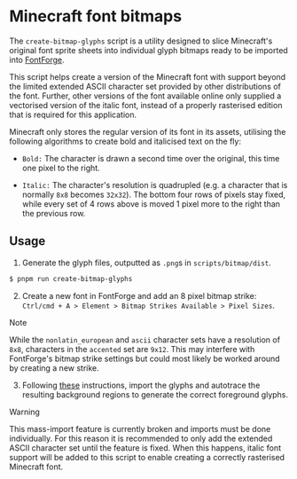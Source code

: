# Minecraft font bitmaps

The `create-bitmap-glyphs` script is a utility designed to slice Minecraft's original font sprite sheets into individual glyph bitmaps ready to be imported into [FontForge](https://fontforge.org/en-US/).

This script helps create a version of the Minecraft font with support beyond the limited extended ASCII character set provided by other distributions of the font. Further, other versions of the font available online only supplied a vectorised version of the italic font, instead of a properly rasterised edition that is required for this application.

Minecraft only stores the regular version of its font in its assets, utilising the following algorithms to create bold and italicised text on the fly:

-   `Bold:` The character is drawn a second time over the original, this time one pixel to the right.

-   `Italic:` The character's resolution is quadrupled (e.g. a character that is normally `8x8` becomes `32x32`). The bottom four rows of pixels stay fixed, while every set of 4 rows above is moved 1 pixel more to the right than the previous row.

## Usage

1. Generate the glyph files, outputted as `.png`s in `scripts/bitmap/dist`.

```bash
$ pnpm run create-bitmap-glyphs
```

2. Create a new font in FontForge and add an 8 pixel bitmap strike: `Ctrl/cmd + A > Element > Bitmap Strikes Available > Pixel Sizes`.

> [!NOTE]
> While the `nonlatin_european` and `ascii` character sets have a resolution of `8x8`, characters in the `accented` set are `9x12`. This may interfere with FontForge's bitmap strike settings but could most likely be worked around by creating a new strike.

3. Following [these](https://fontforge.org/docs/techref/autotrace.html) instructions, import the glyphs and autotrace the resulting background regions to generate the correct foreground glyphs.

> [!WARNING]
> This mass-import feature is currently broken and imports must be done individually. For this reason it is recommended to only add the extended ASCII character set until the feature is fixed. When this happens, italic font support will be added to this script to enable creating a correctly rasterised Minecraft font.
